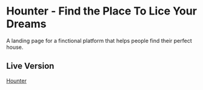 # Hounter - Find the Place To Lice Your Dreams

A landing page for a finctional platform that helps people find their perfect house. 

## Live Version

[Hounter](https://dannhariton.github.io/advanced-landing-page/)
